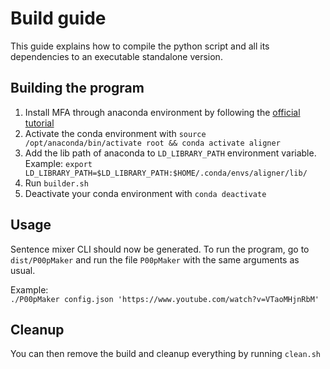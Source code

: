 # Build guide

This guide explains how to compile the python script and all its dependencies to an executable standalone version.

## Building the program

1. Install MFA through anaconda environment by following the [official tutorial](https://montreal-forced-aligner.readthedocs.io/en/latest/installation.html)
2. Activate the conda environment with ```source /opt/anaconda/bin/activate root && conda activate aligner```
3. Add the lib path of anaconda to ```LD_LIBRARY_PATH``` environment variable. Example: ```export LD_LIBRARY_PATH=$LD_LIBRARY_PATH:$HOME/.conda/envs/aligner/lib/```
4. Run ```builder.sh```
5. Deactivate your conda environment with ```conda deactivate```

## Usage

Sentence mixer CLI should now be generated. To run the program, go to ```dist/P00pMaker``` and run the file ```P00pMaker``` with the same arguments as usual.

Example:  
```./P00pMaker config.json 'https://www.youtube.com/watch?v=VTaoMHjnRbM'```

## Cleanup

You can then remove the build and cleanup everything by running ```clean.sh```
